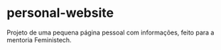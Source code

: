 # personal-website
Projeto de uma pequena página pessoal com informações, feito para a mentoria Feministech.
